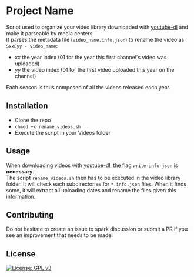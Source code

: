 # Project Name

Script used to organize your video library downloaded with [youtube-dl](https://github.com/ytdl-org/youtube-dl/) and make it parseable by media centers.  
It parses the metadata file (`video_name.info.json`) to rename the video as `SxxEyy - video_name`:
- _xx_ the year index (01 for the year this first channel's video was uploaded)
- _yy_ the video index (01 for the first video uploaded this year on the channel)

Each season is thus composed of all the videos released each year.

## Installation

- Clone the repo
- `chmod +x rename_videos.sh`
- Execute the script in your Videos folder

## Usage

When downloading videos with [youtube-dl](https://github.com/ytdl-org/youtube-dl/), the flag `write-info-json` is **necessary**.  
The script `rename_videos.sh` then has to be executed in the video library folder. It will check each subdirectories for `*.info.json` files. When it finds some, it will extract all uploading dates and rename the files given this information.

## Contributing

Do not hesitate to create an issue to spark discussion or submit a PR if you see an improvement that needs to be made!

## License
[![License: GPL v3](https://img.shields.io/badge/License-GPLv3-blue.svg)](https://www.gnu.org/licenses/gpl-3.0)
